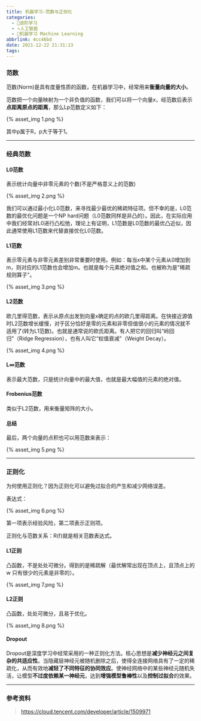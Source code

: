 ```yaml
---
title: 机器学习-范数与正则化
categories:
  - 🌙进阶学习
  - ⭐人工智能
  - 💫机器学习 Machine Learning
abbrlink: 4cc46bd
date: 2021-12-22 21:31:13
tags:
---
```


### 范数

范数(Norm)是具有度量性质的函数，在机器学习中，经常用来**衡量向量的大小**。

范数把一个向量映射为一个非负值的函数，我们可以将一个向量x，经范数后表示**点距离原点的距离**，那么Lp范数定义如下：

{% asset_img 1.png %}

其中p属于R，p大于等于1。

<!--more-->

***

### 经典范数

#### L0范数

表示统计向量中非零元素的个数(不是严格意义上的范数)

{% asset_img 2.png %}

我们可以通过最小化L0范数，来寻找最少最优的稀疏特征项。但不幸的是，L0范数的最优化问题是一个NP hard问题（L0范数同样是非凸的）。因此，在实际应用中我们经常对L0进行凸松弛，理论上有证明，L1范数是L0范数的最优凸近似，因此通常使用L1范数来代替直接优化L0范数。

#### L1范数

表示零元素与非零元素差别非常重要时使用。例如：每当x中某个元素从0增加到m，则对应的L1范数也会增加m。也就是每个元素绝对值之和。也被称为是"稀疏规则算子"。

{% asset_img 3.png %}

#### L2范数

欧几里得范数，表示从原点出发到向量x确定的点的欧几里得距离。在快接近源值时L2范数增长缓慢，对于区分恰好是零的元素和非零但值很小的元素的情况就不适用了(转为L1范数)。也就是通常说的欧氏距离。有人把它的回归叫“岭回归”（Ridge Regression），也有人叫它“权值衰减”（Weight Decay）。

{% asset_img 4.png %}

#### L∞范数

表示最大范数，只是统计向量中的最大值，也就是最大幅值的元素的绝对值。

#### Frobenius范数

类似于L2范数，用来衡量矩阵的大小。

#### 总结

最后，两个向量的点积也可以用范数来表示：

{% asset_img 5.png %}

***

### 正则化

为何使用正则化？因为正则化可以避免过拟合的产生和减少网络误差。

表达式：

{% asset_img 6.png %}

第一项表示经验风险，第二项表示正则项。

正则化与范数关系：R(f)就是相关范数表达式。

#### L1正则

凸函数，不是处处可微分。得到的是稀疏解（最优解常出现在顶点上，且顶点上的 w 只有很少的元素是非零的）。

{% asset_img 7.png %}

#### L2正则

凸函数，处处可微分，且易于优化。

{% asset_img 8.png %}

#### Dropout

Dropout是深度学习中经常采用的一种正则化方法。核心思想是**减少神经元之间复杂的共适应性**。当隐藏层神经元被随机删除之后，使得全连接网络具有了一定的稀疏化，从而有效地**减轻了不同特征的协同效应**。使神经网络中的某些神经元随机失活，让模型**不过度依赖某一神经元**，达到**增强模型鲁棒性**以及**控制过拟合**的效果。

***

### 参考资料

> <https://cloud.tencent.com/developer/article/1509971>
